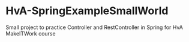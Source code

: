 # HvA-SpringExampleSmallWorld
Small project to practice Controller and RestController in Spring for HvA MakeITWork course
